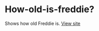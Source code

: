 # How-old-is-freddie?
Shows how old Freddie is.
[View site](https://theithorian.github.io/How-Old-Is-Freddie/)
